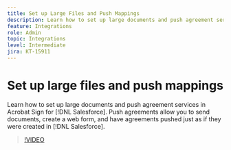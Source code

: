 ```yaml
---
title: Set up Large Files and Push Mappings
description: Learn how to set up large documents and push agreement services
feature: Integrations
role: Admin
topic: Integrations
level: Intermediate
jira: KT-15911
---
```

# Set up large files and push mappings

Learn how to set up large documents and push agreement services in Acrobat Sign for [!DNL Salesforce]. Push agreements allow you to send documents, create a web form, and have agreements pushed just as if they were created in [!DNL Salesforce].

>[!VIDEO](https://video.tv.adobe.com/v/3432842?quality=12&learn=on&hidetitle=true)
